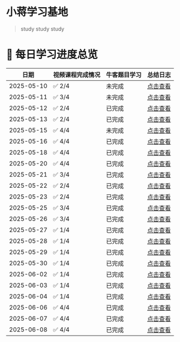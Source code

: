 # 小蒋学习基地

> study study study

# 🎯 每日学习进度总览

| 日期         | 视频课程完成情况 | 牛客题目学习 | 总结日志                       |
|------------|----------|--------------|----------------------------|
| 2025-05-10 | ✅ 2/4    | 未完成    | [点击查看](logs/2025-05-10.md) |
| 2025-05-11 | ✅ 3/4    | 未完成    | [点击查看](logs/2025-05-11.md) |
| 2025-05-12 | ✅ 2/4    | 已完成    | [点击查看](logs/2025-05-12.md) |
| 2025-05-13 | ✅ 2/4    | 已完成    | [点击查看](logs/2025-05-13.md) |
| 2025-05-15 | ✅ 4/4    | 未完成    | [点击查看](logs/2025-05-15.md) |
| 2025-05-16 | ✅ 4/4    | 已完成    | [点击查看](logs/2025-05-16.md) |
| 2025-05-18 | ✅ 4/4    | 已完成    | [点击查看](logs/2025-05-18.md) |
| 2025-05-20 | ✅ 4/4    | 已完成    | [点击查看](logs/2025-05-20.md) |
| 2025-05-21 | ✅ 3/4    | 已完成    | [点击查看](logs/2025-05-21.md) |
| 2025-05-22 | ✅ 2/4    | 已完成    | [点击查看](logs/2025-05-22.md) |
| 2025-05-23 | ✅ 2/4    | 已完成    | [点击查看](logs/2025-05-23.md) |
| 2025-05-25 | ✅ 3/4    | 已完成    | [点击查看](logs/2025-05-25.md) |
| 2025-05-26 | ✅ 3/4    | 已完成    | [点击查看](logs/2025-05-26.md) |
| 2025-05-27 | ✅ 1/4    | 已完成    | [点击查看](logs/2025-05-27.md) |
| 2025-05-28 | ✅ 1/4    | 已完成    | [点击查看](logs/2025-05-28.md) |
| 2025-05-29 | ✅ 1/4    | 已完成    | [点击查看](logs/2025-05-29.md) |
| 2025-05-30 | ✅ 1/4    | 已完成    | [点击查看](logs/2025-05-30.md) |
| 2025-06-02 | ✅ 1/4    | 已完成    | [点击查看](logs/2025-06-02.md) |
| 2025-06-03 | ✅ 1/4    | 已完成    | [点击查看](logs/2025-06-03.md) |
| 2025-06-04 | ✅ 1/4    | 已完成    | [点击查看](logs/2025-06-04.md) |
| 2025-06-06 | ✅ 4/4    | 已完成    | [点击查看](logs/2025-06-06.md) |
| 2025-06-07 | ✅ 4/4    | 已完成    | [点击查看](logs/2025-06-07.md) |
| 2025-06-08 | ✅ 4/4    | 已完成    | [点击查看](logs/2025-06-08.md) |